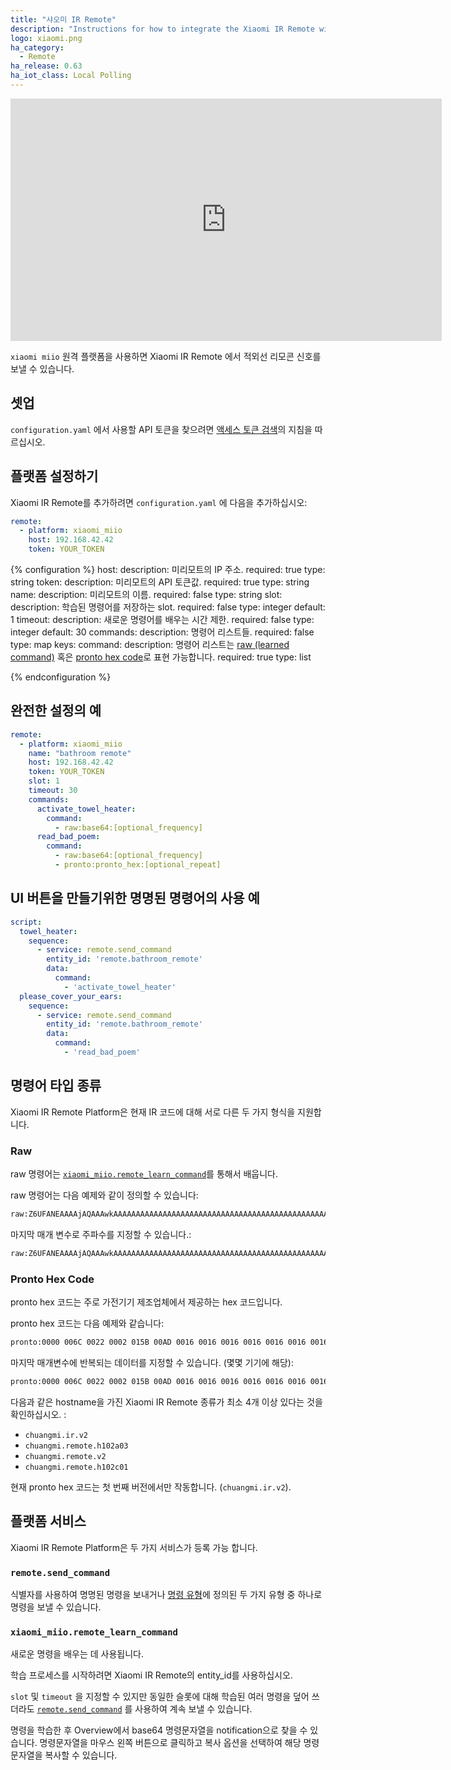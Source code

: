 ```yaml
---
title: "샤오미 IR Remote"
description: "Instructions for how to integrate the Xiaomi IR Remote within Home Assistant."
logo: xiaomi.png
ha_category:
  - Remote
ha_release: 0.63
ha_iot_class: Local Polling
---
```


<div class='videoWrapper'>
<iframe width="690" height="388" src="https://www.youtube.com/embed/Y1rg0tXAqbI" frameborder="0" allow="accelerometer; autoplay; encrypted-media; gyroscope; picture-in-picture" allowfullscreen></iframe>
</div>

`xiaomi miio` 원격 플랫폼을 사용하면 Xiaomi IR Remote 에서 적외선 리모콘 신호를 보낼 수 있습니다.

## 셋업

`configuration.yaml` 에서 사용할 API 토큰을 찾으려면 [액세스 토큰 검색](/integrations/vacuum.xiaomi_miio/#retrieving-the-access-token)의 지침을 따르십시오.

## 플랫폼 설정하기

Xiaomi IR Remote를 추가하려면 `configuration.yaml` 에 다음을 추가하십시오:

```yaml
remote:
  - platform: xiaomi_miio
    host: 192.168.42.42
    token: YOUR_TOKEN
```

{% configuration %}
host:
  description: 미리모트의 IP 주소.
  required: true
  type: string
token:
  description: 미리모트의 API 토큰값.
  required: true
  type: string
name:
  description: 미리모트의 이름.
  required: false
  type: string
slot:
  description: 학습된 명령어를 저장하는 slot.
  required: false
  type: integer
  default: 1
timeout:
  description: 새로운 명령어를 배우는 시간 제한.
  required: false
  type: integer
  default: 30
commands:
  description: 명령어 리스트들.
  required: false
  type: map
  keys:
    command:
      description: 명령어 리스트는 [raw (learned command)](/integrations/remote.xiaomi_miio/#raw) 혹은 [pronto hex code](/integrations/remote.xiaomi_miio/#pronto-hex-code)로 표현 가능합니다. 
      required: true
      type: list

{% endconfiguration %}

## 완전한 설정의 예 

```yaml
remote:
  - platform: xiaomi_miio
    name: "bathroom remote"
    host: 192.168.42.42
    token: YOUR_TOKEN
    slot: 1
    timeout: 30
    commands:
      activate_towel_heater:
        command:
          - raw:base64:[optional_frequency]
      read_bad_poem:
        command:
          - raw:base64:[optional_frequency]
          - pronto:pronto_hex:[optional_repeat]
```

## UI 버튼을 만들기위한 명명된 명령어의 사용 예

```yaml
script:
  towel_heater:
    sequence:
      - service: remote.send_command
        entity_id: 'remote.bathroom_remote'
        data:
          command:
            - 'activate_towel_heater'
  please_cover_your_ears:
    sequence:
      - service: remote.send_command
        entity_id: 'remote.bathroom_remote'
        data:
          command:
            - 'read_bad_poem'
```

## 명령어 타입 종류

Xiaomi IR Remote Platform은 현재 IR 코드에 대해 서로 다른 두 가지 형식을 지원합니다.

### Raw

raw 명령어는 [`xiaomi_miio.remote_learn_command`](/integrations/remote.xiaomi_miio/#xiaomi_miioremote_learn_command)를 통해서 배웁니다.

raw 명령어는 다음 예제와 같이 정의할 수 있습니다:

```bash
raw:Z6UFANEAAAAjAQAAAwkAAAAAAAAAAAAAAAAAAAAAAAAAAAAAAAAAAAAAAAAAAAAAAAAAAAAAAAAAAAAAAAAAAAAAAAAQIAE=
```

마지막 매개 변수로 주파수를 지정할 수 있습니다.:

```bash
raw:Z6UFANEAAAAjAQAAAwkAAAAAAAAAAAAAAAAAAAAAAAAAAAAAAAAAAAAAAAAAAAAAAAAAAAAAAAAAAAAAAAAAAAAAAAAQIAE=:38400
```

### Pronto Hex Code

pronto hex 코드는 주로 가전기기 제조업체에서 제공하는 hex 코드입니다.

pronto hex 코드는 다음 예제와 같습니다:

```bash
pronto:0000 006C 0022 0002 015B 00AD 0016 0016 0016 0016 0016 0016 0016 0016 0016 0016 0016 0016 0016 0016 0016 0016 0016 0041 0016 0041 0016 0041 0016 0041 0016 0041 0016 0041 0016 0041 0016 0016 0016 0016 0016 0041 0016 0016 0016 0041 0016 0016 0016 0016 0016 0016 0016 0016 0016 0041 0016 0016 0016 0041 0016 0016 0016 0041 0016 0041 0016 0041 0016 0041 0016 0623 015B 0057 0016 0E6E
```

마지막 매개변수에 반복되는 데이터를 지정할 수 있습니다. (몇몇 기기에 해당):

```bash
pronto:0000 006C 0022 0002 015B 00AD 0016 0016 0016 0016 0016 0016 0016 0016 0016 0016 0016 0016 0016 0016 0016 0016 0016 0041 0016 0041 0016 0041 0016 0041 0016 0041 0016 0041 0016 0041 0016 0016 0016 0016 0016 0041 0016 0016 0016 0041 0016 0016 0016 0016 0016 0016 0016 0016 0016 0041 0016 0016 0016 0041 0016 0016 0016 0041 0016 0041 0016 0041 0016 0041 0016 0623 015B 0057 0016 0E6E:2
```

다음과 같은 hostname을 가진 Xiaomi IR Remote 종류가 최소 4개 이상 있다는 것을 확인하십시오. : 

* `chuangmi.ir.v2`
* `chuangmi.remote.h102a03`
* `chuangmi.remote.v2`
* `chuangmi.remote.h102c01`

현재 pronto hex 코드는 첫 번째 버전에서만 작동합니다. (`chuangmi.ir.v2`).

## 플랫폼 서비스 

Xiaomi IR Remote Platform은 두 가지 서비스가 등록 가능 합니다.

### `remote.send_command`

식별자를 사용하여 명명된 명령을 보내거나 [명령 유형](/integrations/remote.xiaomi_miio/#command-types)에 정의된 두 가지 유형 중 하나로 명령을 보낼 수 있습니다.

### `xiaomi_miio.remote_learn_command`

새로운 명령을 배우는 데 사용됩니다.

학습 프로세스를 시작하려면 Xiaomi IR Remote의 entity_id를 사용하십시오.

`slot` 및 `timeout` 을 지정할 수 있지만 동일한 슬롯에 대해 학습된 여러 명령을 덮어 쓰더라도 [`remote.send_command`](/integrations/remote.xiaomi_miio/#remotesend_command) 를 사용하여 계속 보낼 수 있습니다.

명령을 학습한 후 Overview에서 base64 명령문자열을 notification으로 찾을 수 있습니다. 명령문자열을 마우스 왼쪽 버튼으로 클릭하고 복사 옵션을 선택하여 해당 명령문자열을 복사할 수 있습니다.
